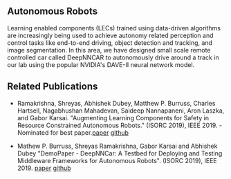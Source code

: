 ## Autonomous Robots 

Learning enabled components (LECs) trained using data-driven algorithms are increasingly being used to achieve autonomy related perception and control tasks like end-to-end driving, object detection and tracking, and image segmentation. In this area, we have designed small scale remote controlled car called DeepNNCAR to autonomously drive around a track in our lab using the popular NVIDIA's DAVE-II neural network model.

## Related Publications

* Ramakrishna, Shreyas, Abhishek Dubey, Matthew P. Burruss, Charles Hartsell, Nagabhushan Mahadevan, Saideep Nannapaneni, Aron Laszka, and Gabor Karsai. "Augmenting Learning Components for Safety in Resource Constrained Autonomous Robots." (ISORC 2019), IEEE 2019. - Nominated for best paper.[paper](https://ieeexplore.ieee.org/stamp/stamp.jsp?arnumber=8759270&casa_token=sY0FaPfy_jAAAAAA:UkwiJv9Z2ngJAzMy67_g5Ud64AQmhyWKMcnF65XudWqom5PdqKIM8AyZ4v89e-O2-hXijTM&tag=1) [github](https://github.com/scope-lab-vu/deep-nn-car)

* Mathew P. Burruss, Shreyas Ramakrishna, Gabor Karsai and Abhishek Dubey "DemoPaper - DeepNNCar: A Testbed for Deploying and Testing Middleware Frameworks for Autonomous Robots". (ISORC 2019), IEEE 2019. [paper](https://ieeexplore.ieee.org/stamp/stamp.jsp?arnumber=8759365&casa_token=f_dZRUD-XhUAAAAA:K03ZJkEQnlslLNEqMaFAqq_CNhkP4kFe9h4N4Z4flHbvuFzz59yypOYFrgmvNJvA7-qHw98) [github](https://github.com/scope-lab-vu/deep-nn-car)
